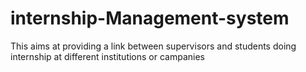 # internship-Management-system
This aims at providing a link between supervisors and students doing internship at different institutions or campanies
